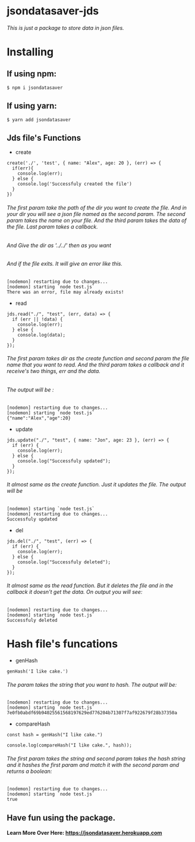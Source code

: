 <!-- @format -->

# jsondatasaver-jds

###### This is just a package to store data in json files.

# Installing

## If using npm:

```
$ npm i jsondatasaver
```

## If using yarn:

```
$ yarn add jsondatasaver
```

## Jds file's Functions

- create

```
create('./', 'test', { name: "Alex", age: 20 }, (err) => {
  if(err){
    console.log(err);
  } else {
    console.log('Successfuly created the file')
  }
})

```

###### The first param take the path of the dir you want to create the file. And in your dir you will see a json file named as the second param. The second param takes the name on your file. And the third param takes the data of the file. Last param takes a callback.

###### And Give the dir as '../../' then as you want

###### And if the file exits. It will give an error like this.

```
[nodemon] restarting due to changes...
[nodemon] starting `node test.js`
There was an error, file may already exists!
```

- read

```
jds.read("./", "test", (err, data) => {
  if (err || !data) {
    console.log(err);
  } else {
    console.log(data);
  }
});

```

###### The first param takes dir as the create function and second param the file name that you want to read. And the third param takes a callback and it receive's two things, err and the data.

###### The output will be :

```
[nodemon] restarting due to changes...
[nodemon] starting `node test.js`
{"name":"Alex","age":20}
```

- update

```
jds.update("./", "test", { name: "Jon", age: 23 }, (err) => {
  if (err) {
    console.log(err);
  } else {
    console.log("Successfuly updated");
  }
});
```

###### It almost same as the create function. Just it updates the file. The output will be

```
[nodemon] starting `node test.js`
[nodemon] restarting due to changes...
Successfuly updated
```

- del

```
jds.del("./", "test", (err) => {
  if (err) {
    console.log(err);
  } else {
    console.log("Successfuly deleted");
  }
});
```

###### It almost same as the read function. But it deletes the file and in the callback it doesn't get the data. On output you will see:

```
[nodemon] restarting due to changes...
[nodemon] starting `node test.js`
Successfuly deleted
```

# Hash file's funcations

- genHash

```
genHash('I like cake.')
```

###### The param takes the string that you want to hash. The output will be:
``` 
[nodemon] restarting due to changes...
[nodemon] starting `node test.js`
7e0fb0abdf69b94025561568197629ed776204b71307f7af922679f28b37350a
```

- compareHash

```
const hash = genHash("I like cake.")

console.log(compareHash("I like cake.", hash));
```

###### The first param takes the string and second param takes the hash string and it hashes the first param and match it with the second param and returns a boolean:
```
[nodemon] restarting due to changes...
[nodemon] starting `node test.js`
true
```

## Have fun using the package.

#### Learn More Over Here: https://jsondatasaver.herokuapp.com
